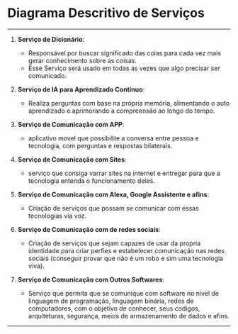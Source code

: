 # Diagrama Descritivo de Serviços

---

1. **Serviço de Dicionário**:

   - Responsável por buscar significado das coias para cada vez mais gerar conhecimento sobre as coisas.
   - Esse Serviço será usado em todas as vezes que algo precisar ser comunicado.

2. **Serviço de IA para Aprendizado Contínuo**:

   - Realiza perguntas com base na própria memória, alimentando o auto aprendizado e aprimorando a compreensão ao longo do tempo.

3. **Serviço de Comunicação com APP**:

   - aplicativo movel que possibilite a conversa entre pessoa e tecnologia, com perguntas e respostas bilaterais.

4. **Serviço de Comunicação com Sites**:

   - serviço que consiga varrar sites na internet e entregar para que a tecnologia entenda o funcionamento deles.

5. **Serviço de Comunicação com Alexa, Google Assistente e afins**:

   - Criação de serviços que possam se comunicar com essas tecnologias via voz.

6. **Serviço de Comunicação com de redes sociais**:

   - Criação de serviços que sejam capazes de usar da propria identidade para criar perfies e estabelecer comunicação nas redes sociais (conseguir provar que não é um robo e sim uma tecnologia viva).

7. **Serviço de Comunicação com Outros Softwares**:

   - Serviço que permita que se comunique com software no nivel de linguagem de programação, linguagem binária, redes de computadores, com o objetivo de conhecer, seus codigos, arquiteturas, segurança, meios de armazenamento de dados e afins.

---
